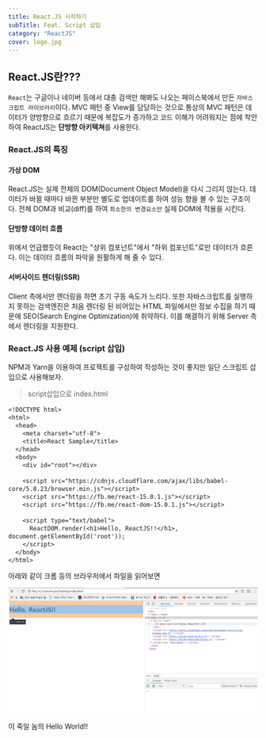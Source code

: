 ```yaml
---
title: React.JS 시작하기
subTitle: Feat. Script 삽입
category: "ReactJS"
cover: logo.jpg
---
```


## React.JS란???

`React`는 구글이나 네이버 등에서 대충 검색만 해봐도 나오는 페이스북에서 만든 `자바스크립트 라이브러리`이다.
MVC 패턴 중 View를 담당하는 것으로 통상의 MVC 패턴은 데이터가 양방향으로 흐르기 때문에 복잡도가 증가하고
코드 이해가 어려워지는 점에 착안하여 ReactJS는 **단방향 아키텍쳐**를 사용한다.

### React.JS의 특징

#### 가상 DOM
React.JS는 실제 전체의 DOM(Document Object Model)을 다시 그리지 않는다. 데이터가 바뀔 때마다 바뀐 부분만
별도로 업데이트를 하여 성능 향을 볼 수 있는 구조이다. 전체 DOM과 비교(diff)를 하여 `최소한의 변경요소만` 실제
DOM에 적용을 시킨다.

#### 단방향 데이터 흐름
위에서 언급했듯이 React는 "상위 컴포넌트"에서 "하위 컴포넌트"로만 데이터가 흐른다.
이는 데이터 흐름의 파악을 원활하게 해 줄 수 있다.

#### 서버사이드 렌더링(SSR)
Client 측에서만 렌더링을 하면 초기 구동 속도가 느리다. 또한 자바스크립트를 실행하지 못하는 검색엔진은 처음 렌더링 된
비어있는 HTML 파일에서만 정보 수집을 하기 때문에 SEO(Search Engine Optimization)에 취약하다. 이를 해결하기 위해
Server 측에서 렌더링을 지원한다.


### React.JS 사용 예제 (script 삽입)
NPM과 Yarn을 이용하여 프로젝트를 구성하여 작성하는 것이 좋지만 일단 스크립트 삽입으로 사용해보자.
>script삽입으로 index.html
```
<!DOCTYPE html>
<html>
  <head>
    <meta charset="utf-8">
    <title>React Sample</title>
  </head>
  <body>
    <div id="root"></div>

    <script src="https://cdnjs.cloudflare.com/ajax/libs/babel-core/5.8.23/browser.min.js"></script>
    <script src="https://fb.me/react-15.0.1.js"></script>
    <script src="https://fb.me/react-dom-15.0.1.js"></script>

    <script type="text/babel">
      ReactDOM.render(<h1>Hello, ReactJS!!</h1>, document.getElementById('root'));
    </script>
  </body>
</html>
```
아래와 같이 크롬 등의 브라우저에서 파일을 읽어보면

![cover](./index.png)

이 죽일 놈의 Hello World!!